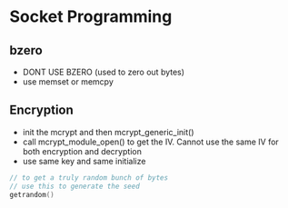# Socket Programming

## bzero
* DONT USE BZERO (used to zero out bytes)
* use memset or memcpy

## Encryption
* init the mcrypt and then mcrypt_generic_init()
* call mcrypt_module_open() to get the IV. Cannot use the same IV for both encryption and decryption
* use same key and same initialize

```c
// to get a truly random bunch of bytes
// use this to generate the seed
getrandom()
```
